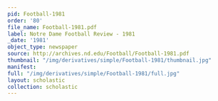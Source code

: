 ```yaml
---
pid: Football-1981
order: '80'
file_name: Football-1981.pdf
label: Notre Dame Football Review - 1981
_date: '1981'
object_type: newspaper
source: http://archives.nd.edu/Football/Football-1981.pdf
thumbnail: "/img/derivatives/simple/Football-1981/thumbnail.jpg"
manifest:
full: "/img/derivatives/simple/Football-1981/full.jpg"
layout: scholastic
collection: scholastic
---
```

